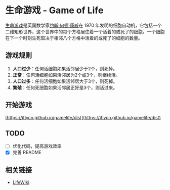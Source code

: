 # 生命游戏 - Game of Life
[生命游戏](https://baike.baidu.com/item/%E7%94%9F%E5%91%BD%E6%B8%B8%E6%88%8F)是英国数学家[约翰·何顿·康威](https://baike.baidu.com/item/%E7%BA%A6%E7%BF%B0%C2%B7%E4%BD%95%E9%A1%BF%C2%B7%E5%BA%B7%E5%A8%81)在 1970 年发明的细胞自动机，它包括一个二维矩形世界，这个世界中的每个方格居住着一个活着的或死了的细胞。一个细胞在下一个时刻生死取决于相邻八个方格中活着的或死了的细胞的数量。

## 游戏规则
1. **人口过少**：任何活细胞如果活邻居少于2个，则死掉。
2. **正常**：任何活细胞如果活邻居为2个或3个，则继续活。
3. **人口过多**：任何活细胞如果活邻居大于3个，则死掉。
4. **繁殖**：任何死细胞如果活邻居正好是3个，则活过来。

## 开始游戏
[https://iflycn.github.io/gamelife/dist](https://iflycn.github.io/gamelife/dist)

## TODO
- [ ] 优化代码，提高游戏效率
- [x] 完善 README

## 相关链接
- [LifeWiki](http://www.conwaylife.com/wiki/Main_Page)